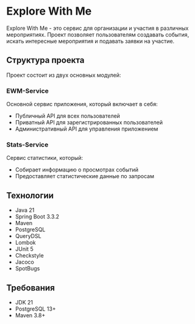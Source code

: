 # Explore With Me

Explore With Me - это сервис для организации и участия в различных мероприятиях. Проект позволяет пользователям создавать события, искать интересные мероприятия и подавать заявки на участие.

## Структура проекта

Проект состоит из двух основных модулей:

### EWM-Service
Основной сервис приложения, который включает в себя:
- Публичный API для всех пользователей
- Приватный API для зарегистрированных пользователей
- Административный API для управления приложением

### Stats-Service
Сервис статистики, который:
- Собирает информацию о просмотрах событий
- Предоставляет статистические данные по запросам

## Технологии

- Java 21
- Spring Boot 3.3.2
- Maven
- PostgreSQL
- QueryDSL
- Lombok
- JUnit 5
- Checkstyle
- Jacoco
- SpotBugs

## Требования

- JDK 21
- PostgreSQL 13+
- Maven 3.8+
